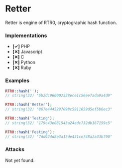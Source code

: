 Retter
======

Retter is engine of RTR0, cryptographic hash function.

### Implementations

- **[✓]** PHP
- **[✕]** Javascript
- **[✕]** C
- **[✕]** Python
- **[✕]** Ruby

### Examples

```php
RTR0::hash('');
// string(32) "6b2dc960002528ece1c56ee7ada9a4d9"

RTR0::hash('Retter');
// string(32) "867e4445297098c5911659d5ef5b6ec3"

RTR0::hash('Testing');
// string(32) "179c43e081543a24adc732db167159c5"

RTR0::hash('Festing');
// string(32) "7dd924d8e3a15de431ce748a2a33b790"
```

### Attacks

Not yet found.
